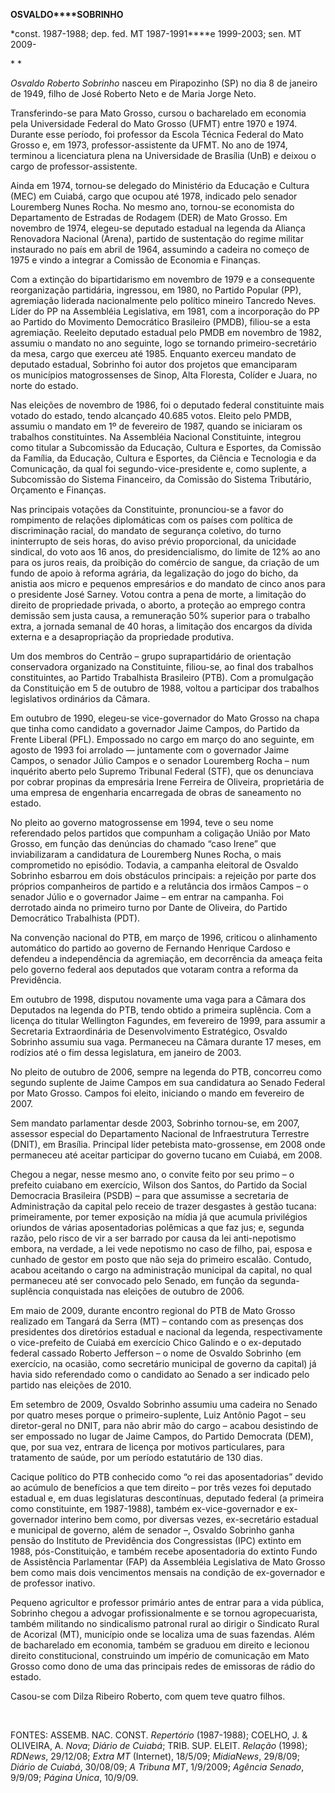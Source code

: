 **OSVALDO****SOBRINHO**

\*const. 1987-1988; dep. fed. MT 1987-1991****e 1999-2003; sen. MT 2009-

* *

*Osvaldo Roberto Sobrinho* nasceu em Pirapozinho (SP) no dia 8 de
janeiro de 1949, filho de José Roberto Neto e de Maria Jorge Neto.

Transferindo-se para Mato Grosso, cursou o bacharelado em economia pela
Universidade Federal do Mato Grosso (UFMT) entre 1970 e 1974. Durante
esse período, foi professor da Escola Técnica Federal do Mato Grosso e,
em 1973, professor-assistente da UFMT. No ano de 1974, terminou a
licenciatura plena na Universidade de Brasília (UnB) e deixou o cargo de
professor-assistente.

Ainda em 1974, tornou-se delegado do Ministério da Educação e Cultura
(MEC) em Cuiabá, cargo que ocupou até 1978, indicado pelo senador
Louremberg Nunes Rocha. No mesmo ano, tornou-se economista do
Departamento de Estradas de Rodagem (DER) de Mato Grosso. Em novembro de
1974, elegeu-se deputado estadual na legenda da Aliança Renovadora
Nacional (Arena), partido de sustentação do regime militar instaurado no
país em abril de 1964, assumindo a cadeira no começo de 1975 e vindo a
integrar a Comissão de Economia e Finanças.

Com a extinção do bipartidarismo em novembro de 1979 e a consequente
reorganização partidária, ingressou, em 1980, no Partido Popular (PP),
agremiação liderada nacionalmente pelo político mineiro Tancredo Neves.
Líder do PP na Assembléia Legislativa, em 1981, com a incorporação do PP
ao Partido do Movimento Democrático Brasileiro (PMDB), filiou-se a esta
agremiação. Reeleito deputado estadual pelo PMDB em novembro de 1982,
assumiu o mandato no ano seguinte, logo se tornando primeiro-secretário
da mesa, cargo que exerceu até 1985. Enquanto exerceu mandato de
deputado estadual, Sobrinho foi autor dos projetos que emanciparam
os municípios matogrossenses de Sinop, Alta Floresta, Colíder e Juara,
no norte do estado.

Nas eleições de novembro de 1986, foi o deputado federal constituinte
mais votado do estado, tendo alcançado 40.685 votos. Eleito pelo PMDB,
assumiu o mandato em 1º de fevereiro de 1987, quando se iniciaram os
trabalhos constituintes. Na Assembléia Nacional Constituinte, integrou
como titular a Subcomissão da Educação, Cultura e Esportes, da Comissão
da Família, da Educação, Cultura e Esportes, da Ciência e Tecnologia e
da Comunicação, da qual foi segundo-vice-presidente e, como suplente, a
Subcomissão do Sistema Financeiro, da Comissão do Sistema Tributário,
Orçamento e Finanças.

Nas principais votações da Constituinte, pronunciou-se a favor do
rompimento de relações diplomáticas com os países com política de
discriminação racial, do mandato de segurança coletivo, do turno
ininterrupto de seis horas, do aviso prévio proporcional, da unicidade
sindical, do voto aos 16 anos, do presidencialismo, do limite de 12% ao
ano para os juros reais, da proibição do comércio de sangue, da criação
de um fundo de apoio à reforma agrária, da legalização do jogo do bicho,
da anistia aos micro e pequenos empresários e do mandato de cinco anos
para o presidente José Sarney. Votou contra a pena de morte, a limitação
do direito de propriedade privada, o aborto, a proteção ao emprego
contra demissão sem justa causa, a remuneração 50% superior para o
trabalho extra, a jornada semanal de 40 horas, a limitação dos encargos
da dívida externa e a desapropriação da propriedade produtiva.

Um dos membros do Centrão – grupo suprapartidário de orientação
conservadora organizado na Constituinte, filiou-se, ao final dos
trabalhos constituintes, ao Partido Trabalhista Brasileiro (PTB). Com a
promulgação da Constituição em 5 de outubro de 1988, voltou a participar
dos trabalhos legislativos ordinários da Câmara.

Em outubro de 1990, elegeu-se vice-governador do Mato Grosso na chapa
que tinha como candidato a governador Jaime Campos, do Partido da Frente
Liberal (PFL). Empossado no cargo em março do ano seguinte, em agosto de
1993 foi arrolado — juntamente com o governador Jaime Campos, o senador
Júlio Campos e o senador Louremberg Rocha – num inquérito aberto pelo
Supremo Tribunal Federal (STF), que os denunciava por cobrar propinas da
empresária Irene Ferreira de Oliveira, proprietária de uma empresa de
engenharia encarregada de obras de saneamento no estado.  

No pleito ao governo matogrossense em 1994, teve o seu nome referendado
pelos partidos que compunham a coligação União por Mato Grosso, em
função das denúncias do chamado “caso Irene” que inviabilizaram a
candidatura de Louremberg Nunes Rocha, o mais comprometido no episódio.
Todavia, a campanha eleitoral de Osvaldo Sobrinho esbarrou em dois
obstáculos principais: a rejeição por parte dos próprios companheiros de
partido e a relutância dos irmãos Campos – o senador Júlio e o
governador Jaime – em entrar na campanha. Foi derrotado ainda no
primeiro turno por Dante de Oliveira, do Partido Democrático Trabalhista
(PDT).

Na convenção nacional do PTB, em março de 1996, criticou o alinhamento
automático do partido ao governo de Fernando Henrique Cardoso e defendeu
a independência da agremiação, em decorrência da ameaça feita pelo
governo federal aos deputados que votaram contra a reforma da
Previdência.

Em outubro de 1998, disputou novamente uma vaga para a Câmara dos
Deputados na legenda do PTB, tendo obtido a primeira suplência. Com a
licença do titular Wellington Fagundes, em fevereiro de 1999, para
assumir a Secretaria Extraordinária de Desenvolvimento Estratégico,
Osvaldo Sobrinho assumiu sua vaga. Permaneceu na Câmara durante 17
meses, em rodízios até o fim dessa legislatura, em janeiro de 2003.

No pleito de outubro de 2006, sempre na legenda do PTB, concorreu como
segundo suplente de Jaime Campos em sua candidatura ao Senado Federal
por Mato Grosso. Campos foi eleito, iniciando o mando em fevereiro de
2007.

Sem mandato parlamentar desde 2003, Sobrinho tornou-se, em 2007,
assessor especial do Departamento Nacional de Infraestrutura Terrestre
(DNIT), em Brasília. Principal líder petebista mato-grossense, em 2008
onde permaneceu até aceitar participar do governo tucano em Cuiabá, em
2008.

Chegou a negar, nesse mesmo ano, o convite feito por seu primo – o
prefeito cuiabano em exercício, Wilson dos Santos, do Partido da Social
Democracia Brasileira (PSDB) – para que assumisse a secretaria de
Administração da capital pelo receio de trazer desgastes à gestão
tucana: primeiramente, por temer exposição na mídia já que acumula
privilégios oriundos de várias aposentadorias polêmicas a que faz jus;
e, segunda razão, pelo risco de vir a ser barrado por causa da lei
anti-nepotismo embora, na verdade, a lei vede nepotismo no caso de
filho, pai, esposa e cunhado de gestor em posto que não seja do primeiro
escalão. Contudo, acabou aceitando o cargo na administração municipal da
capital, no qual permaneceu até ser convocado pelo Senado, em função da
segunda-suplência conquistada nas eleições de outubro de 2006.

Em maio de 2009, durante encontro regional do PTB de Mato Grosso
realizado em Tangará da Serra (MT) – contando com as presenças dos
presidentes dos diretórios estadual e nacional da legenda,
respectivamente o vice-prefeito de Cuiabá em exercício Chico Galindo e o
ex-deputado federal cassado Roberto Jefferson – o nome de Osvaldo
Sobrinho (em exercício, na ocasião, como secretário municipal de governo
da capital) já havia sido referendado como o candidato ao Senado a ser
indicado pelo partido nas eleições de 2010.

Em setembro de 2009, Osvaldo Sobrinho assumiu uma cadeira no Senado por
quatro meses porque o primeiro-suplente, Luiz Antônio Pagot – seu
diretor-geral no DNIT, para não abrir mão do cargo – acabou desistindo
de ser empossado no lugar de Jaime Campos, do Partido Democrata (DEM),
que, por sua vez, entrara de licença por motivos particulares, para
tratamento de saúde, por um período estatutário de 130 dias.

Cacique político do PTB conhecido como “o rei das aposentadorias” devido
ao acúmulo de benefícios a que tem direito – por três vezes foi deputado
estadual e, em duas legislaturas descontínuas, deputado federal (a
primeira como constituinte, em 1987-1988), também ex-vice-governador e
ex-governador interino bem como, por diversas vezes, ex-secretário
estadual e municipal de governo, além de senador –, Osvaldo Sobrinho
ganha pensão do Instituto de Previdência dos Congressistas (IPC) extinto
em 1988, pós-Constituição, e também recebe aposentadoria do extinto
Fundo de Assistência Parlamentar (FAP) da Assembléia Legislativa de Mato
Grosso bem como mais dois vencimentos mensais na condição de
ex-governador e de professor inativo.

Pequeno agricultor e professor primário antes de entrar para a vida
pública, Sobrinho chegou a advogar profissionalmente e se tornou
agropecuarista, também militando no sindicalismo patronal rural ao
dirigir o Sindicato Rural de Acorizal (MT), município onde se localiza
uma de suas fazendas. Além de bacharelado em economia, também se graduou
em direito e lecionou direito constitucional, construindo um império de
comunicação em Mato Grosso como dono de uma das principais redes de
emissoras de rádio do estado.

Casou-se com Dilza Ribeiro Roberto, com quem teve quatro filhos.

             

FONTES: ASSEMB. NAC. CONST. *Repertório* (1987-1988); COELHO, J. &
OLIVEIRA, A. *Nova*; *Diário de Cuiabá*; TRIB. SUP. ELEIT. *Relação*
(1998); *RDNews*, 29/12/08; *Extra MT* (Internet), 18/5/09; *MidiaNews*,
29/8/09; *Diário de Cuiabá*, 30/08/09; *A Tribuna MT*, 1/9/2009;
*Agência Senado*, 9/9/09; *Página Única*, 10/9/09.

 
